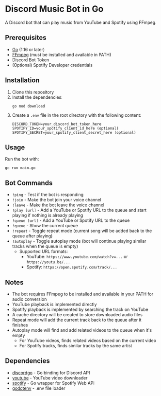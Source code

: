# Discord Music Bot in Go

A Discord bot that can play music from YouTube and Spotify using FFmpeg.

## Prerequisites

- [Go](https://golang.org/) (1.16 or later)
- [FFmpeg](https://ffmpeg.org/) (must be installed and available in PATH)
- Discord Bot Token
- (Optional) Spotify Developer credentials

## Installation

1. Clone this repository
2. Install the dependencies:
   ```
   go mod download
   ```
3. Create a `.env` file in the root directory with the following content:
   ```
   DISCORD_TOKEN=your_discord_bot_token_here
   SPOTIFY_ID=your_spotify_client_id_here (optional)
   SPOTIFY_SECRET=your_spotify_client_secret_here (optional)
   ```

## Usage

Run the bot with:
```
go run main.go
```

## Bot Commands

- `!ping` - Test if the bot is responding
- `!join` - Make the bot join your voice channel
- `!leave` - Make the bot leave the voice channel
- `!play [url]` - Add a YouTube or Spotify URL to the queue and start playing if nothing is already playing
- `!queue [url]` - Add a YouTube or Spotify URL to the queue
- `!queue` - Show the current queue
- `!repeat` - Toggle repeat mode (current song will be added back to the queue after playing)
- `!autoplay` - Toggle autoplay mode (bot will continue playing similar tracks when the queue is empty)
  - Supported URL formats:
    - YouTube: `https://www.youtube.com/watch?v=...` or `https://youtu.be/...`
    - Spotify: `https://open.spotify.com/track/...`

## Notes

- The bot requires FFmpeg to be installed and available in your PATH for audio conversion
- YouTube playback is implemented directly
- Spotify playback is implemented by searching the track on YouTube
- A cache directory will be created to store downloaded audio files
- Repeat mode will add the current track back to the queue after it finishes
- Autoplay mode will find and add related videos to the queue when it's empty
  - For YouTube videos, finds related videos based on the current video
  - For Spotify tracks, finds similar tracks by the same artist

## Dependencies

- [discordgo](https://github.com/bwmarrin/discordgo) - Go binding for Discord API
- [youtube](https://github.com/kkdai/youtube) - YouTube video downloader
- [spotify](https://github.com/zmb3/spotify) - Go wrapper for Spotify Web API
- [godotenv](https://github.com/joho/godotenv) - .env file loader 